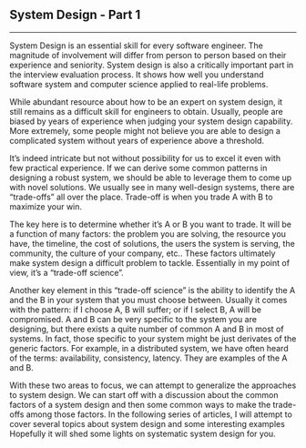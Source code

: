 ## System Design - Part 1
<hr/>

System Design is an essential skill for every software engineer. The magnitude of involvement will differ from person to person based on their experience and seniority. System design is also a critically important part in the interview evaluation process. It shows how well you understand software system and computer science applied to real-life problems.

While abundant resource about how to be an expert on system design, it still remains as a difficult skill for engineers to obtain. Usually, people are biased by years of experience when judging your system design capability. More extremely, some people might not believe you are able to design a complicated system without years of experience above a threshold. 

It’s indeed intricate but not without possibility for us to excel it even with few practical experience. If we can derive some common patterns in designing a robust system, we should be able to leverage them to come up with novel solutions. We usually see in many well-design systems, there are “trade-offs” all over the place. Trade-off is when you trade A with B to maximize your win. 

The key here is to determine whether it’s A or B you want to trade. It will be a function of many factors: the problem you are solving, the resource you have, the timeline, the cost of solutions, the users the system is serving, the community, the culture of your company, etc.. These factors ultimately make system design a difficult problem to tackle. Essentially in my point of view, it’s a “trade-off science”.

 Another key element in this “trade-off science” is the ability to identify the A and the B in your system that you must choose between. Usually it comes with the pattern: if I choose A, B will suffer; or if I select B, A will be compromised. A and B can be very specific to the system you are designing, but there exists a quite number of common A and B in most of systems. In fact, those specific to your system might be just derivates of the generic factors. For example, in a distributed system,  we have often heard of the terms: availability, consistency, latency. They are examples of the A and B.

With these two areas to focus, we can attempt to generalize the approaches to system design. We can start off with a discussion about the common factors of a system design and then some common ways to make the trade-offs among those factors. In the following series of articles, I will attempt to cover several topics about system design and some interesting examples Hopefully it will shed some lights on systematic system design for you.



<!--stackedit_data:
eyJoaXN0b3J5IjpbLTUzNDE2OTcwMiwtNDQzNjY2ODk0LDU0MD
ExNDE0OSwtODczNTQ5NTM1LC02NjEzMDI0NTUsMTQ5NTY0MDE3
NywtNjMyNzg1Mzk1XX0=
-->